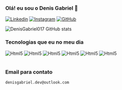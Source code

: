 ### Olá! eu sou o Denis Gabriel 👋

[![Linkedin](https://img.shields.io/badge/LinkedIn-0077B5?style=for-the-badge&logo=linkedin&logoColor=white)](https://www.linkedin.com/in/denisgabriel017/)
[![Instagram](https://img.shields.io/badge/Instagram-E4405F?style=for-the-badge&logo=instagram&logoColor=white)](https://www.instagram.com/denisgabriel.dev?igsh=MTVpNjRxeXNiNnk0NQ==)
[![GitHub](https://img.shields.io/badge/GitHub-100000?style=for-the-badge&logo=github&logoColor=white)](https://github.com/DenisGabriel017)

![DenisGabriel017 GitHub stats](https://github-readme-stats.vercel.app/api?username=DenisGabriel017&hide=contribs,prs)

### Tecnologias que eu no meu dia

<div>
    <img alt="Html5" src="https://img.shields.io/badge/HTML-239120?style=for-the-badge&logo=html5&logoColor=white" >
    <img alt="Html5" src="https://img.shields.io/badge/CSS-239120?&style=for-the-badge&logo=css3&logoColor=white" >
    <img alt="Html5" src="https://img.shields.io/badge/JavaScript-323330?style=for-the-badge&logo=javascript&logoColor=F7DF1E" >
    <img alt="Html5" src="https://img.shields.io/badge/Node.js-43853D?style=for-the-badge&logo=node.js&logoColor=white" >
    <img alt="Html5" src="https://img.shields.io/badge/Java-ED8B00?style=for-the-badge&logo=openjdk&logoColor=white" >
    <img alt="Html5" src="https://img.shields.io/badge/Spring-6DB33F?style=for-the-badge&logo=spring&logoColor=white" >
</div><br/>

### Email para contato
    denisgabriel.dev@outlook.com

